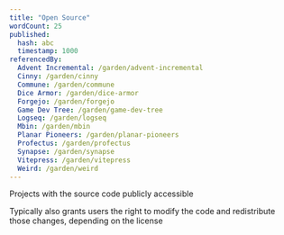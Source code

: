 ```yaml
---
title: "Open Source"
wordCount: 25
published:
  hash: abc
  timestamp: 1000
referencedBy:
  Advent Incremental: /garden/advent-incremental
  Cinny: /garden/cinny
  Commune: /garden/commune
  Dice Armor: /garden/dice-armor
  Forgejo: /garden/forgejo
  Game Dev Tree: /garden/game-dev-tree
  Logseq: /garden/logseq
  Mbin: /garden/mbin
  Planar Pioneers: /garden/planar-pioneers
  Profectus: /garden/profectus
  Synapse: /garden/synapse
  Vitepress: /garden/vitepress
  Weird: /garden/weird
---
```


Projects with the source code publicly accessible

Typically also grants users the right to modify the code and redistribute those changes, depending on the license